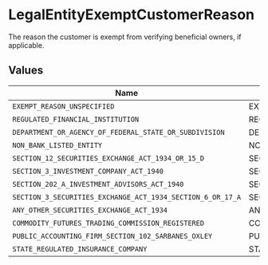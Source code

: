 # LegalEntityExemptCustomerReason

The reason the customer is exempt from verifying beneficial owners, if applicable.


## Values

| Name                                                       | Value                                                      |
| ---------------------------------------------------------- | ---------------------------------------------------------- |
| `EXEMPT_REASON_UNSPECIFIED`                                | EXEMPT_REASON_UNSPECIFIED                                  |
| `REGULATED_FINANCIAL_INSTITUTION`                          | REGULATED_FINANCIAL_INSTITUTION                            |
| `DEPARTMENT_OR_AGENCY_OF_FEDERAL_STATE_OR_SUBDIVISION`     | DEPARTMENT_OR_AGENCY_OF_FEDERAL_STATE_OR_SUBDIVISION       |
| `NON_BANK_LISTED_ENTITY`                                   | NON_BANK_LISTED_ENTITY                                     |
| `SECTION_12_SECURITIES_EXCHANGE_ACT_1934_OR_15_D`          | SECTION_12_SECURITIES_EXCHANGE_ACT_1934_OR_15D             |
| `SECTION_3_INVESTMENT_COMPANY_ACT_1940`                    | SECTION_3_INVESTMENT_COMPANY_ACT_1940                      |
| `SECTION_202_A_INVESTMENT_ADVISORS_ACT_1940`               | SECTION_202A_INVESTMENT_ADVISORS_ACT_1940                  |
| `SECTION_3_SECURITIES_EXCHANGE_ACT_1934_SECTION_6_OR_17_A` | SECTION_3_SECURITIES_EXCHANGE_ACT_1934_SECTION_6_OR_17A    |
| `ANY_OTHER_SECURITIES_EXCHANGE_ACT_1934`                   | ANY_OTHER_SECURITIES_EXCHANGE_ACT_1934                     |
| `COMMODITY_FUTURES_TRADING_COMMISSION_REGISTERED`          | COMMODITY_FUTURES_TRADING_COMMISSION_REGISTERED            |
| `PUBLIC_ACCOUNTING_FIRM_SECTION_102_SARBANES_OXLEY`        | PUBLIC_ACCOUNTING_FIRM_SECTION_102_SARBANES_OXLEY          |
| `STATE_REGULATED_INSURANCE_COMPANY`                        | STATE_REGULATED_INSURANCE_COMPANY                          |